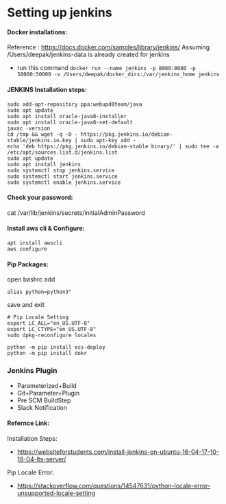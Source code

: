 # Setting up jenkins

#### Docker installations:

Reference : https://docs.docker.com/samples/library/jenkins/
Assuming /Users/deepak/jenkins-data is already created for jenkins

 * run this command `docker run --name jenkins -p 8080:8080 -p 50000:50000 -v /Users/deepak/docker_dirs:/var/jenkins_home jenkins`


#### JENKINS Installation steps:

```
sudo add-apt-repository ppa:webupd8team/java
sudo apt update
sudo apt install oracle-java8-installer
sudo apt install oracle-java8-set-default
javac -version
cd /tmp && wget -q -O - https://pkg.jenkins.io/debian-stable/jenkins.io.key | sudo apt-key add -
echo 'deb https://pkg.jenkins.io/debian-stable binary/' | sudo tee -a /etc/apt/sources.list.d/jenkins.list
sudo apt update
sudo apt install jenkins
sudo systemctl stop jenkins.service
sudo systemctl start jenkins.service
sudo systemctl enable jenkins.service
```

#### Check your password:

cat /var/lib/jenkins/secrets/initialAdminPassword

#### Install aws cli & Configure:

```
apt install awscli
aws configure
```

#### Pip Packages:

open bashrc add

```
alias python=python3"
```
save and exit

```
# Pip Locale Setting
export LC_ALL="en_US.UTF-8"
export LC_CTYPE="en_US.UTF-8"
sudo dpkg-reconfigure locales

python -m pip install ecs-deploy
python -m pip install dokr
```

### Jenkins Plugin

+ Parameterized+Build
+ Git+Parameter+Plugin
+ Pre SCM BuildStep
+ Slack Notification

#### Refernce Link:

Installation Steps:
+ https://websiteforstudents.com/install-jenkins-on-ubuntu-16-04-17-10-18-04-lts-server/

Pip Locale Error: 
+ https://stackoverflow.com/questions/14547631/python-locale-error-unsupported-locale-setting
